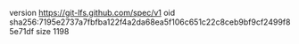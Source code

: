 version https://git-lfs.github.com/spec/v1
oid sha256:7195e2737a7fbfba122f4a2da68ea5f106c651c22c8ceb9bf9cf2499f85e71df
size 1198
